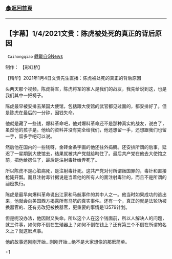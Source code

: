 ###  [:house:返回首頁](https://github.com/ourhimalayas/txt)
---

## 【字幕】1/4/2021文贵：陈虎被处死的真正的背后原因
` Caihongqiao` [轉載自GNews](https://gnews.org/zh-hans/717733/)

制作： 【彩虹桥】

【精华】2021年1月4日文贵先生直播：陈虎被处死的真正的背后原因

头两天那个视频，陈虎将军，陈虎将军的家人是我们的战友，我先给说到这，也是我们其中一把椅子。

陈虎最早被安排去某国大使馆，包括跟大使馆的武官都见过面的，都安排好了。但是陈虎在最后的一分钟，因钱失命。

他就是藏了一些钱，爆料革命吧，他对爆料革命还不是那种真实的战友，说白了，虽然他的孩子是。他给的资料并没有完全给我们，他还想留一手，还想跟我们也留一手，留多手吧可以说。

然后他在国内的一些钱呀，金砖金条字画的他还往外捣腾。还安排所谓的后事，延迟了一星期到大使馆去，结果就被共产党就给叼住了。最后共产党在他去大使馆之前，把他给摁住了，最后是注射毒针给弄死了。

所以陈虎不是心脏病死，是注射毒针死。这共产党对付所谓叛国罪的，毒针和直接枪毙开瓢。而且注射毒针据说是当着他的所有人的面注射毒针的，而且不是所谓的祕密执行。

陈虎是最早向爆料革命说出江家和马航事件的其中人之一。他当时如果成功的逃出来，他就会向美国西方揭露所有马航的真实事件。还有一个，真正的就是法轮功被换器官的、还有劳改犯被换器官，更重要的事情是13579计划。

但是呢没办法，他因财又失命。所以这个人在这个钱面前，所以人解决人的问题，就三件事，如何你不倒在生殖器上？如何不倒在钱上？还有第三个不倒在所谓的名义上？就这麽点事。

他的故事还刚刚开始…刚刚开始…绝不是大家想像的那麽简单。

+1
